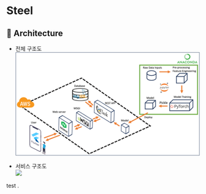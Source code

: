 # Steel

## 🚧 Architecture
* 전체 구조도<br>
  <img src="img/pipeline.png" width="800">

* 서비스 구조도<br>
  <img src="https://github.com/June222/Smart-Factory-Project/assets/76769044/33ebaf1c-9311-461e-8b9a-960a5b1e00fe" width="800">

test
.
